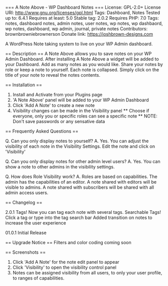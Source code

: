 ===  A Note Above - WP Dashboard Notes ===
License: GPL-2.0+
License URI: http://www.gnu.org/licenses/gpl.html
Tags: Dashboard, Notes
Tested up to: 6.4.1
Requires at least: 5.0
Stable tag: 2.0.2
Requires PHP: 7.0
Tags: notes, dashboard notes, admin notes, user notes, wp notes, wp dashbaord, wp notes, dashboard, wp admin, journal, private notes
Contributors: brownbrowniebrownerson
Donate link: https://joshbrown-designs.com


A WordPress Note taking system to live on your WP Admin dashboard.

== Description ==
A Note Above allows you to save notes on your WP Admin Dashboard. After installing A Note Above a widget will be added to your Dashboard. Add as many notes as you would like. Share your notes by role or keep a note to yourself.
Each note is collapsed. Simply click on the title of your note to reveal the notes contents.


== Installation ==

1. Install and Activate from your Plugins page
2. 'A Note Above' panel will be added to your WP Admin Dashboard
3. Click 'Add A Note' to create a new note
4. Visibility changes can be made in the Visibility panel
** Choose if everyone, only you or specific roles can see a specific note
** NOTE: Don't save passwords or any sensative data

== Frequently Asked Questions ==

Q. Can you only display notes to yourself?
A. Yes. You can adjust the visibility of each note in the Visibility Settings. Edit the note and click on 'Visibility'

Q. Can you only display notes for other admin level users?
A. Yes. You can show a note to other admins in the visibility settings.

Q. How does Role Visibility work?
A. Roles are based on capabilities. The admin has the capabilities of an editor. A note shared with editors will be visible to admins. A note shared with subscribers will be shared with all admin access users.


== Changelog ==

2.0.1
Tags! Now you can tag each note with several tags.
Searchable Tags! Click a tag or type into the tag search bar
Added transition on notes to increase the user experience

01.0.1
Initial Release

== Upgrade Notice ==
Filters and color coding coming soon

== Screenshots ==
1. Click 'Add A Note' for the note edit panel to appear
2. Click 'Visibility' to open the visibility control panel
3. Notes can be assigned visibility from all users, to only your user profile, to ranges of capabilities.
